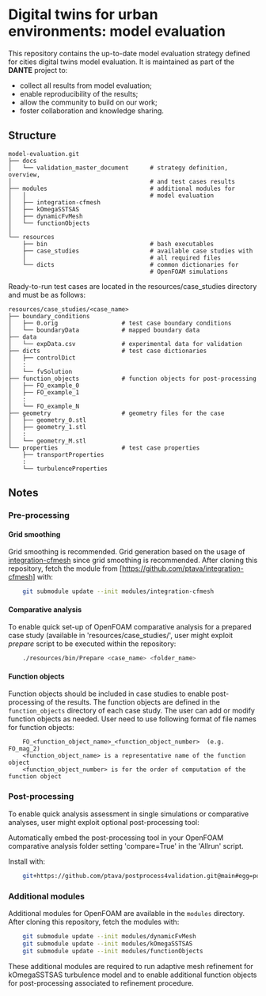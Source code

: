 # Digital twins for urban environments: model evaluation

This repository contains the up-to-date model evaluation strategy defined for cities digital twins model evaluation. It is maintained as part of the **DANTE** project to:
- collect all results from model evaluation;
- enable reproducibility of the results;
- allow the community to build on our work;
- foster collaboration and knowledge sharing.

## Structure

    model-evaluation.git
    ├── docs
    │   └── validation_master_document      # strategy definition, overview,
    │                                       # and test cases results
    ├── modules                             # additional modules for
    │   │                                   # model evaluation
    │   ├── integration-cfmesh
    │   ├── kOmegaSSTSAS
    │   ├── dynamicFvMesh
    │   └── functionObjects
    │                                       
    └── resources
        ├── bin                             # bash executables 
        ├── case_studies                    # available case studies with
        │                                   # all required files
        └── dicts                           # common dictionaries for
                                            # OpenFOAM simulations

 Ready-to-run test cases are located in the resources/case_studies directory
   and must be as follows:

    resources/case_studies/<case_name>
    ├── boundary_conditions
    │   ├── 0.orig                  # test case boundary conditions
    │   └── boundaryData            # mapped boundary data
    ├── data
    │   └── expData.csv             # experimental data for validation
    ├── dicts                       # test case dictionaries
    │   ├── controlDict
    │   :
    │   └── fvSolution
    ├── function_objects            # function objects for post-processing
    │   ├── FO_example_0
    │   ├── FO_example_1
    │   :
    │   └── FO_example_N
    ├── geometry                    # geometry files for the case
    │   ├── geometry_0.stl
    │   ├── geometry_1.stl
    │   :
    │   └── geometry_M.stl
    └── properties                  # test case properties
        ├── transportProperties
        :
        └── turbulenceProperties

## Notes

### Pre-processing

#### Grid smoothing
Grid smoothing is recommended. Grid generation based on the usage of [integration-cfmesh](https://develop.openfoam.com/Community/integration-cfmesh) since grid smoothing is recommended. After cloning this repository, fetch the module from [https://github.com/ptava/integration-cfmesh] with:

```bash
    git submodule update --init modules/integration-cfmesh
```

#### Comparative analysis
To enable quick set-up of OpenFOAM comparative analysis for a prepared case study (available in 'resources/case_studies/', user might exploit *prepare* script to be executed within the repository:

```bash
    ./resources/bin/Prepare <case_name> <folder_name>
```

#### Function objects
Function objects should be included in case studies to enable post-processing of the results. The function objects are defined in the `function_objects` directory of each case study. The user can add or modify function objects as needed. User need to use following format of file names for function objects:

```
    FO_<function_object_name>_<function_object_number>  (e.g. FO_mag_2)
    <function_object_name> is a representative name of the function object
    <function_object_number> is for the order of computation of the function object
```

### Post-processing
To enable quick analysis assessment in single simulations or comparative analyses, user might exploit optional post-processing tool:

Automatically embed the post-processing tool in your OpenFOAM comparative analysis folder setting 'compare=True' in the 'Allrun' script.

Install with:

```bash
    git+https://github.com/ptava/postprocess4validation.git@main#egg=postprocess4validation
```

### Additional modules
Additional modules for OpenFOAM are available in the `modules` directory. After cloning this repository, fetch the modules with:
```bash
    git submodule update --init modules/dynamicFvMesh
    git submodule update --init modules/kOmegaSSTSAS
    git submodule update --init modules/functionObjects
```

These additional modules are required to run adaptive mesh refinement for kOmegaSSTSAS turbulence model and to enable additional function objects for post-processing associated to refinement procedure.
